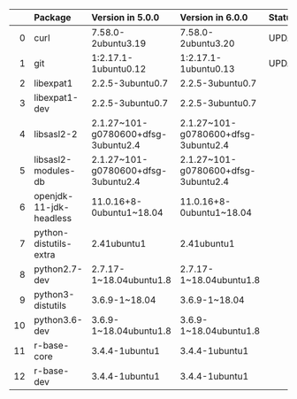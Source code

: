 <!-- markdown-link-check-disable -->

|    | Package                 | Version in 5.0.0                    | Version in 6.0.0                    | Status   |
|---:|:------------------------|:------------------------------------|:------------------------------------|:---------|
|  0 | curl                    | 7.58.0-2ubuntu3.19                  | 7.58.0-2ubuntu3.20                  | UPDATED  |
|  1 | git                     | 1:2.17.1-1ubuntu0.12                | 1:2.17.1-1ubuntu0.13                | UPDATED  |
|  2 | libexpat1               | 2.2.5-3ubuntu0.7                    | 2.2.5-3ubuntu0.7                    |          |
|  3 | libexpat1-dev           | 2.2.5-3ubuntu0.7                    | 2.2.5-3ubuntu0.7                    |          |
|  4 | libsasl2-2              | 2.1.27~101-g0780600+dfsg-3ubuntu2.4 | 2.1.27~101-g0780600+dfsg-3ubuntu2.4 |          |
|  5 | libsasl2-modules-db     | 2.1.27~101-g0780600+dfsg-3ubuntu2.4 | 2.1.27~101-g0780600+dfsg-3ubuntu2.4 |          |
|  6 | openjdk-11-jdk-headless | 11.0.16+8-0ubuntu1~18.04            | 11.0.16+8-0ubuntu1~18.04            |          |
|  7 | python-distutils-extra  | 2.41ubuntu1                         | 2.41ubuntu1                         |          |
|  8 | python2.7-dev           | 2.7.17-1~18.04ubuntu1.8             | 2.7.17-1~18.04ubuntu1.8             |          |
|  9 | python3-distutils       | 3.6.9-1~18.04                       | 3.6.9-1~18.04                       |          |
| 10 | python3.6-dev           | 3.6.9-1~18.04ubuntu1.8              | 3.6.9-1~18.04ubuntu1.8              |          |
| 11 | r-base-core             | 3.4.4-1ubuntu1                      | 3.4.4-1ubuntu1                      |          |
| 12 | r-base-dev              | 3.4.4-1ubuntu1                      | 3.4.4-1ubuntu1                      |          |